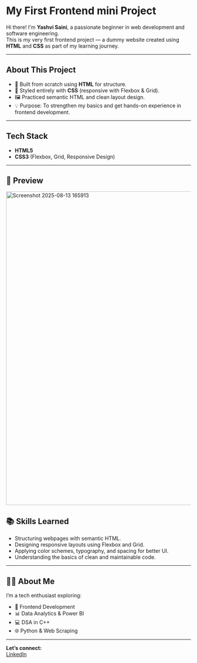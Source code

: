 #  My First Frontend mini Project

Hi there!  I'm **Yashvi Saini**, a passionate beginner in web development and software engineering.  
This is my very first frontend project — a dummy website created using **HTML** and **CSS** as part of my learning journey.  

---

##  About This Project
- 📄 Built from scratch using **HTML** for structure.
- 🎨 Styled entirely with **CSS** (responsive with Flexbox & Grid).
- 🖼️ Practiced semantic HTML and clean layout design.
- 💡 Purpose: To strengthen my basics and get hands-on experience in frontend development.

---

##  Tech Stack
- **HTML5**
- **CSS3** (Flexbox, Grid, Responsive Design)

---

## 📸 Preview



<img width="1751" height="852" alt="Screenshot 2025-08-13 165913" src="https://github.com/user-attachments/assets/9f45cefa-eb66-4085-923a-defb2b12c1ba" />


## 📚 Skills Learned
- Structuring webpages with semantic HTML.
- Designing responsive layouts using Flexbox and Grid.
- Applying color schemes, typography, and spacing for better UI.
- Understanding the basics of clean and maintainable code.

---

## 🧑‍💻 About Me
I’m a tech enthusiast exploring:
- 🌱 Frontend Development
- 📊 Data Analytics & Power BI
- 💻 DSA in C++
- 🌐 Python & Web Scraping
---
   **Let’s connect:**  
[LinkedIn](www.linkedin.com/in/yashvi-saini-9a0b45328/)  


